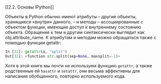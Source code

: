 [[2.2. Основы IPython]]

Объекты в Python обычно имеют атрибуты – другие объекты, хранящиеся
«внутри» данного, – и методы – ассоциированные с объектом функции, имеющие доступ к внутреннему состоянию объекта. Обращение к тем и другим
синтаксически выглядит как obj.attribute_name. 
К атрибутам и методам можно обращаться также с помощью функции getattr:

```python
In [32]: getattr(a, "split")
Out[32]: <function str.split(sep=None, maxsplit=-1)>
```

Хотя в этой книге мы почти не используем функцию `getattr`, а также родственные ей 
`hasattr` и `setattr`, они весьма эффективны для написания обобщенного, повторно используемого кода.